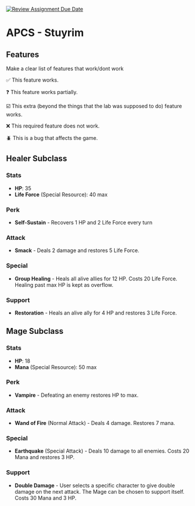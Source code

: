 [![Review Assignment Due Date](https://classroom.github.com/assets/deadline-readme-button-22041afd0340ce965d47ae6ef1cefeee28c7c493a6346c4f15d667ab976d596c.svg)](https://classroom.github.com/a/KprAwj1n)
# APCS - Stuyrim

## Features

Make a clear list of features that work/dont work

:white_check_mark: This feature works.

:question: This feature works partially.

:ballot_box_with_check: This extra (beyond the things that the lab was supposed to do) feature works.

:x: This required feature does not work.

:beetle: This is a bug that affects the game.


## Healer Subclass
### Stats
- **HP**: 35
- **Life Force** (Special Resource): 40 max
### Perk
- **Self-Sustain** - Recovers 1 HP and 2 Life Force every turn
### Attack
- **Smack** - Deals 2 damage and restores 5 Life Force.
### Special
- **Group Healing** - Heals all alive allies for 12 HP. Costs 20 Life Force. Healing past max HP is kept as overflow.
### Support
- **Restoration** - Heals an alive ally for 4 HP and restores 3 Life Force.


## Mage Subclass
### Stats
- **HP**: 18
- **Mana** (Special Resource): 50 max
### Perk
- **Vampire** - Defeating an enemy restores HP to max.
### Attack
- **Wand of Fire** (Normal Attack) - Deals 4 damage. Restores 7 mana.
### Special
- **Earthquake** (Special Attack) - Deals 10 damage to all enemies. Costs 20 Mana and restores 3 HP.
### Support
- **Double Damage** - User selects a specific character to give double damage on the next attack. The Mage can be chosen to support itself. Costs 30 Mana and 3 HP.
